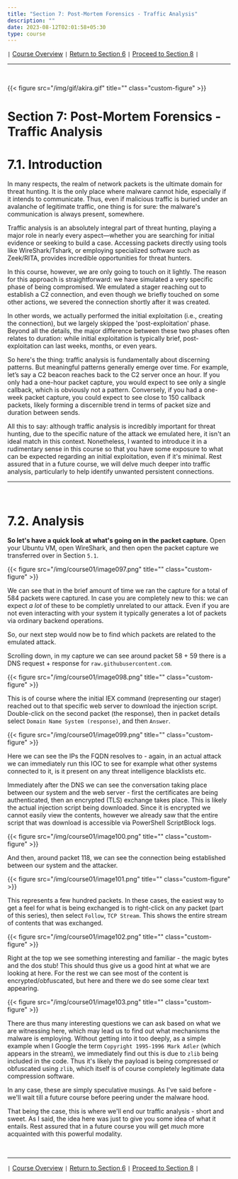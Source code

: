 ```yaml
---
title: "Section 7: Post-Mortem Forensics - Traffic Analysis"
description: ""
date: 2023-08-12T02:01:58+05:30
type: course
---
```


`|` [Course Overview](https://www.faanross.com/posts/course01/) `|` [Return to Section 6](https://www.faanross.com/course01/06_post_logs/) `|` [Proceed to Section 8](https://www.faanross.com/course01/08_review/) `|`

***

&nbsp;  

{{< figure src="/img/gif/akira.gif" title="" class="custom-figure" >}}

# Section 7: Post-Mortem Forensics - Traffic Analysis
# 7.1. Introduction

In many respects, the realm of network packets is the ultimate domain for threat hunting. It is the only place where malware cannot hide, especially if it intends to communicate. Thus, even if malicious traffic is buried under an avalanche of legitimate traffic, one thing is for sure: the malware's communication is always present, somewhere.

Traffic analysis is an absolutely integral part of threat hunting, playing a major role in nearly every aspect—whether you are searching for initial evidence or seeking to build a case. Accessing packets directly using tools like WireShark/Tshark, or employing specialized software such as Zeek/RITA, provides incredible opportunities for threat hunters.

In this course, however, we are only going to touch on it lightly. The reason for this approach is straightforward: we have simulated a very specific phase of being compromised. We emulated a stager reaching out to establish a C2 connection, and even though we briefly touched on some other actions, we severed the connection shortly after it was created.

In other words, we actually performed the initial exploitation (i.e., creating the connection), but we largely skipped the 'post-exploitation' phase. Beyond all the details, the major difference between these two phases often relates to duration: while initial exploitation is typically brief, post-exploitation can last weeks, months, or even years.

So here's the thing: traffic analysis is fundamentally about discerning patterns. But meaningful patterns generally emerge over time. For example, let’s say a C2 beacon reaches back to the C2 server once an hour. If you only had a one-hour packet capture, you would expect to see only a single callback, which is obviously not a pattern. Conversely, if you had a one-week packet capture, you could expect to see close to 150 callback packets, likely forming a discernible trend in terms of packet size and duration between sends.

All this to say: although traffic analysis is incredibly important for threat hunting, due to the specific nature of the attack we emulated here, it isn't an ideal match in this context. Nonetheless, I wanted to introduce it in a rudimentary sense in this course so that you have some exposure to what can be expected regarding an initial exploitation, even if it's minimal. Rest assured that in a future course, we will delve much deeper into traffic analysis, particularly to help identify unwanted persistent connections.

***

&nbsp;  


# 7.2. Analysis

**So let's have a quick look at what's going on in the packet capture.** Open your Ubuntu VM, open WireShark, and then open the packet capture we transferred over in Section `5.1`. 

{{< figure src="/img/course01/image097.png" title="" class="custom-figure" >}}

We can see that in the brief amount of time we ran the capture for a total of 584 packets were captured. In case you are completely new to this: we can expect *a lot* of these to be completly unrelated to our attack. Even if you are not even interacting with your system it typically generates a lot of packets via ordinary backend operations.

So, our next step would now be to find which packets are related to the emulated attack. 

Scrolling down, in my capture we can see around packet 58 + 59 there is a DNS request + response for `raw.githubusercontent.com`.

{{< figure src="/img/course01/image098.png" title="" class="custom-figure" >}}

This is of course where the initial IEX command (representing our stager) reached out to that specific web server to download the injection script. Double-click on the second packet (the response), then in packet details select `Domain Name System (response)`, and then `Answer`. 

{{< figure src="/img/course01/image099.png" title="" class="custom-figure" >}}

Here we can see the IPs the FQDN resolves to - again, in an actual attack we can immediately run this IOC to see for example what other systems connected to it, is it present on any threat intelligence blacklists etc. 

Immediately after the DNS we can see the conversation taking place between our system and the web server - first the certificates are being authenticated, then an encrypted (TLS) exchange takes place. This is likely the actual injection script being downloaded. Since it is encrypted we cannot easily view the contents, however we already saw that the entire script that was download is accessible via PowerShell ScriptBlock logs. 

{{< figure src="/img/course01/image100.png" title="" class="custom-figure" >}}

And then, around packet 118, we can see the connection being established between our system and the attacker. 

{{< figure src="/img/course01/image101.png" title="" class="custom-figure" >}}

This represents a few hundred packets. In these cases, the easiest way to get a feel for what is being exchanged is to right-click on any packet (part of this series), then select `Follow`, `TCP Stream`. This shows the entire stream of contents that was exchanged. 

{{< figure src="/img/course01/image102.png" title="" class="custom-figure" >}}

Right at the top we see something interesting and familiar - the magic bytes and the dos stub! This should thus give us a good hint at what we are looking at here. For the rest we can see most of the content is encrypted/obfuscated, but here and there we do see some clear text appearing.

{{< figure src="/img/course01/image103.png" title="" class="custom-figure" >}}

There are thus many interesting questions we can ask based on what we are witnessing here, which may lead us to find out what mechanisms the malware is employing. Without getting into it too deeply, as a simple example when I Google the term `Copyright 1995-1996 Mark Adler` (which appears in the stream), we immediately find out this is due to `zlib` being included in the code. Thus it's likely the payload is being compressed or obfuscated using `zlib`, which itself is of course completely legitimate data compression software. 

In any case, these are simply speculative musings. As I've said before - we'll wait till a future course before peering under the malware hood. 

That being the case, this is where we'll end our traffic analysis - short and sweet. As I said, the idea here was just to give you some idea of what it entails. Rest assured that in a future course you will get *much* more acquainted with this powerful modality. 


&nbsp;  

***

`|` [Course Overview](https://www.faanross.com/posts/course01/) `|` [Return to Section 6](https://www.faanross.com/course01/06_post_logs/) `|` [Proceed to Section 8](https://www.faanross.com/course01/08_review/) `|`